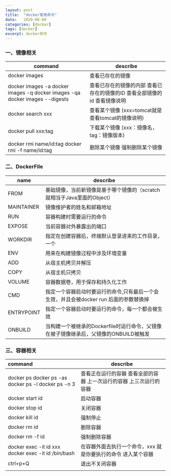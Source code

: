 ```yaml
---
layout: post
title:  "docker常用命令"
date:   2020-06-09
categories: [docker]
tags: [docker]
excerpt: docker命令
---
```


### 一、镜像相关

| command                                                      | describe                                                     |
| ------------------------------------------------------------ | ------------------------------------------------------------ |
| docker images                                                | 查看已存在的镜像                                             |
| docker images -a docker images -q docker images -qa docker images --digests | 查看已存在的镜像的内部 查看已存在的镜像的ID 查看全部镜像的id 查看镜像说明 |
| docker search xxx                                            | 查看某个镜像 (xxx=tomcat就是查看tomcat的镜像说明)            |
| docker pull xxx:tag                                          | 下载某个镜像 (xxx：镜像名，tag：镜像版本)                    |
| docker rmi name/id:tag docker rmi -f name/id:tag             | 删除某个镜像 强制删除某个镜像                                |



### 二、DockerFile

| name       | describe                                                     |
| ---------- | ------------------------------------------------------------ |
| FROM       | 基础镜像，当前新镜像是基于哪个镜像的（scratch就相当于Java里面的Object） |
| MAINTAINER | 镜像维护者的姓名和邮箱地址                                   |
| RUN        | 容器构建时需要运行的命令                                     |
| EXPOSE     | 当前容器对外暴露出的端口                                     |
| WORKDIR    | 指定在创建容器后，终端默认登录进来的工作目录，一个           |
| ENV        | 用来在构建镜像过程中涉及环境变量                             |
| ADD        | 从宿主机拷贝并解压                                           |
| COPY       | 从宿主机只拷贝                                               |
| VOLUME     | 容器数据卷，用于保存和持久化工作                             |
| CMD        | 指定一个容器启动时要运行的命令,只有最后一个会生效，并且会被docker run 后面的参数替换掉 |
| ENTRYPOINT | 指定一个容器启动时要运行的命令，每一个都会被生效             |
| ONBUILD    | 当构建一个被继承的Dockerfile时运行命令，父镜像在被子镜像继承后，父镜像的ONBUILD被触发 |



### 三、容器相关

| command                                             | describe                                                     |
| :-------------------------------------------------- | ------------------------------------------------------------ |
| docker ps docker ps -as docker ps -l docker ps -n 3 | 查看正在运行的容器 查看全部的容器 上一次运行的容器 上三次运行的容器 |
| docker start id                                     | 启动容器                                                     |
| docker stop id                                      | 关闭容器                                                     |
| docker kill id                                      | 强制停止                                                     |
| docker rm id                                        | 删除容器                                                     |
| docker rm -f id                                     | 强制删除容器                                                 |
| docker exec -it id xxx docker exec -it id /bin/bash | 在容器外面去执行一个命令，xxx 就是你要执行的命令 进入某个容器 |
| ctrl+p+Q                                            | 退出不关闭容器                                               |
|                                                     |                                                              |

